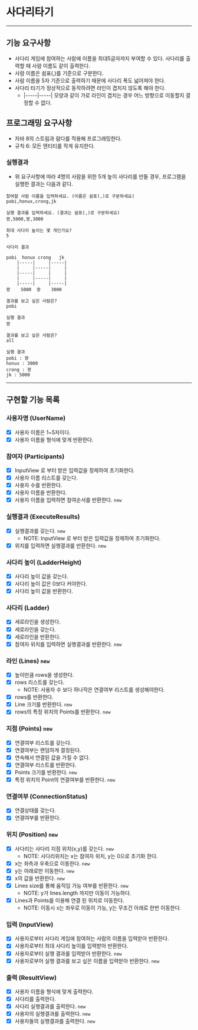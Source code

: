 # 사다리타기

---


## 기능 요구사항
- 사다리 게임에 참여하는 사람에 이름을 최대5글자까지 부여할 수 있다. 사다리를 출력할 때 사람 이름도 같이 출력한다.
- 사람 이름은 쉼표(,)를 기준으로 구분한다.
- 사람 이름을 5자 기준으로 출력하기 때문에 사다리 폭도 넓어져야 한다.
- 사다리 타기가 정상적으로 동작하려면 라인이 겹치지 않도록 해야 한다.
  - |-----|-----| 모양과 같이 가로 라인이 겹치는 경우 어느 방향으로 이동할지 결정할 수 없다.

## 프로그래밍 요구사항
- 자바 8의 스트림과 람다를 적용해 프로그래밍한다.
- 규칙 6: 모든 엔티티를 작게 유지한다.

### 실행결과
- 위 요구사항에 따라 4명의 사람을 위한 5개 높이 사다리를 만들 경우, 프로그램을 실행한 결과는 다음과 같다.
```text
참여할 사람 이름을 입력하세요. (이름은 쉼표(,)로 구분하세요)
pobi,honux,crong,jk

실행 결과를 입력하세요. (결과는 쉼표(,)로 구분하세요)
꽝,5000,꽝,3000

최대 사다리 높이는 몇 개인가요?
5

사다리 결과

pobi  honux crong   jk
    |-----|     |-----|
    |     |-----|     |
    |-----|     |     |
    |     |-----|     |
    |-----|     |-----|
꽝    5000  꽝    3000

결과를 보고 싶은 사람은?
pobi

실행 결과
꽝

결과를 보고 싶은 사람은?
all

실행 결과
pobi : 꽝
honux : 3000
crong : 꽝
jk : 5000
```

---


## 구현할 기능 목록
### 사용자명 (UserName)
- [x] 사용자 이름은 1~5자이다.
- [x] 사용자 이름을 형식에 맞게 반환한다.

### 참여자 (Participants)
- [x] InputView 로 부터 받은 입력값을 정제하여 초기화한다.
- [x] 사용자 이름 리스트를 갖는다.
- [x] 사용자 수를 반환한다.
- [x] 사용자 이름을 반환한다.
- [x] 사용자 이름을 입력하면 참여순서를 반환한다. `new`

### 실행결과 (ExecuteResults)
- [x] 실행결과를 갖는다. `new`
  - NOTE: InputView 로 부터 받은 입력값을 정제하여 초기화한다.
- [x] 위치를 입력하면 실행결과를 반환한다. `new`

### 사다리 높이 (LadderHeight)
- [x] 사다리 높이 값을 갖는다.
- [x] 사다리 높이 값은 0보다 커야한다.
- [x] 사다리 높이 값을 반환한다.

### 사다리 (Ladder)
- [x] 세로라인을 생성한다.
- [x] 세로라인을 갖는다.
- [x] 세로라인을 반환한다.
- [x] 참여자 위치를 입력하면 실행결과를 반환한다. `new`

### 라인 (Lines) `new`
- [x] 높이만큼 rows을 생성한다.
- [x] rows 리스트를 갖는다.
  - NOTE: 사용자 수 보다 하나작은 연결여부 리스트를 생성해야한다.
- [x] rows를 반환한다.
- [x] Line 크기를 반환한다. `new`
- [x] rows의 특정 위치의 Points를 반환한다. `new`

### 지점 (Points) `new`
- [x] 연결여부 리스트를 갖는다.
- [x] 연결여부는 랜덤하게 결정된다.
- [x] 연속해서 연결된 값을 가질 수 없다.
- [x] 연결여부 리스트를 반환한다.
- [x] Points 크기를 반환한다. `new`
- [x] 특정 위치의 Point의 연결여부를 반환한다. `new` 

### 연결여부 (ConnectionStatus)
- [x] 연결상태를 갖는다.
- [x] 연결여부를 반환한다.

### 위치 (Position) `new`
- [x] 사다리는 사다리 지점 위치(x,y)를 갖는다. `new`
  - NOTE: 사다리위치는 x는 참여자 위치, y는 0으로 초기화 한다.
- [x] x는 좌측과 우축으로 이동한다. `new`
- [x] y는 아래로만 이동한다. `new`
- [x] x의 값을 반환한다. `new`
- [x] Lines size를 통해 움직임 가능 여부를 반환한다. `new`
  - NOTE: y가 lines.length 까지만 이동이 가능하다.
- [x] Lines과 Points를 이용해 연결 된 위치로 이동한다.
  - NOTE: 이동시 x는 좌우로 이동이 가능, y는 무조건 아래로 한번 이동한다.

### 입력 (InputView)
- [x] 사용자로부터 사다리 게임에 참여하는 사람의 이름을 입력받아 반환한다.
- [x] 사용자로부터 최대 사다리 높이를 입력받아 반환한다. 
- [x] 사용자로부터 실행 결과를 입력받아 반환한다. `new`
- [x] 사용자로부어 실행 결과를 보고 싶은 이름을 입력받아 반환한다. `new`

### 출력 (ResultView)
- [x] 사용자 이름을 형식에 맞게 출력한다.
- [x] 사다리를 출력한다.
- [x] 사다리 실행결과를 출력한다. `new`
- [x] 사용자의 실행결과를 출력한다. `new`
- [x] 사용자들의 실행결과를 출력한다. `new`

